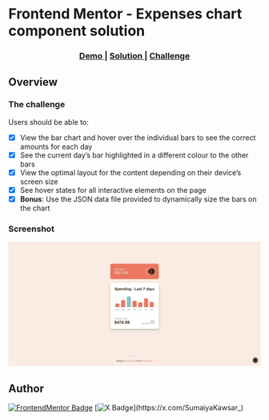 # Frontend Mentor - Expenses chart component solution

<div align="center">
  <h3>
    <a href="https://sumaiyakawsar.github.io/frontend-mentor-challenges-using-react/#/project34">
      Demo
    </a>
    <span> | </span>
    <a href="https://github.com/sumaiyakawsar/frontend-mentor-challenges-using-react/tree/main/src/pages/34-expenses-chart-component">
      Solution
    </a>
    <span> | </span>
    <a href="https://www.frontendmentor.io/challenges/expenses-chart-component-e7yJBUdjwt">
      Challenge
    </a>
  </h3>
</div>
 

 

## Overview

### The challenge

Users should be able to:

- [x] View the bar chart and hover over the individual bars to see the correct amounts for each day
- [x] See the current day’s bar highlighted in a different colour to the other bars
- [x] View the optimal layout for the content depending on their device’s screen size
- [x] See hover states for all interactive elements on the page
- [x] **Bonus**: Use the JSON data file provided to dynamically size the bars on the chart
### Screenshot

![Screenshot](../homepage/images/project34-expenses-chart-component.webp)

 

   
## Author

[![FrontendMentor Badge](https://img.shields.io/badge/-_SumaiyaKawsar_-3F54A3?style=plastic&labelColor=3F54A3&logo=frontend-mentor&logoColor=white&link=https://www.frontendmentor.io/profile/sumaiyakawsar)](https://www.frontendmentor.io/profile/sumaiyakawsar) [![X Badge](https://img.shields.io/badge/-_SumaiyaKawsar_-black?style=plastic&labelColor=black&logo=X&logoColor=white&link=https://x.com/SumaiyaKawsar_)](https://x.com/SumaiyaKawsar_)